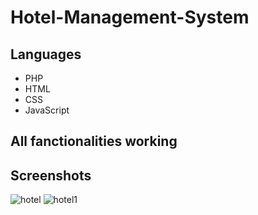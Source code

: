 # Hotel-Management-System

## Languages

* PHP
* HTML
* CSS
* JavaScript

## All fanctionalities working

## Screenshots
![hotel](https://github.com/peter-kimanzi/Hotel-Management-System/assets/71552773/fe5a164a-3b5f-4535-be2c-8c665e7f81c0)
![hotel1](https://github.com/peter-kimanzi/Hotel-Management-System/assets/71552773/08e91591-922d-4776-94e2-855877ad4f50)


